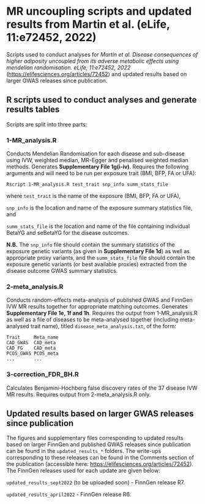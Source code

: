 # MR uncoupling scripts and updated results from Martin et al. (eLife, 11:e72452, 2022)

Scripts used to conduct analyses for *Martin et al. Disease consequences of higher adiposity uncoupled from its adverse metabolic effects using mendelian randomisation. eLife, 11:e72452, 2022* (https://elifesciences.org/articles/72452) and updated results based on larger GWAS releases since publication.

## R scripts used to conduct analyses and generate results tables

Scripts are split into three parts:

### 1-MR_analysis.R

Conducts Mendelian Randomisation for each disease and sub-disease using IVW, weighted median, MR-Egger and penalised weighted median methods. Generates **Supplementary File 1g(i-iv)**. Requires the following arguments and will need to be run per exposure trait (BMI, BFP, FA or UFA):
```
Rscript 1-MR_analysis.R test_trait snp_info summ_stats_file
```
where
`test_trait` is the name of the exposure (BMI, BFP, FA or UFA),

`snp_info` is the location and name of the exposure summary statistics file, and

`summ_stats_file` is the location and name of the file containing individual BetaYG and seBetaYG for the disease outcomes.

**N.B.** The `snp_info` file should contain the summary statistics of the exposure genetic variants (as given in **Supplementary File 1d**) as well as appropriate proxy variants, and the `summ_stats_file` file should contain the exposure genetic variants (or best available proxies) extracted from the disease outcome GWAS summary statistics.

### 2-meta_analysis.R

Conducts random-effects meta-analysis of published GWAS and FinnGen IVW MR results together for appropriate matching outcomes. Generates **Supplementary File 1e, 1f and 1h**. Requires the output from 1-MR_analysis.R as well as a file of diseases to be meta-analysed together (including meta-analysed trait name), titled `disease_meta_analysis.txt`, of the form:
```
Trait     Meta_name
CAD_GWAS  CAD_meta
CAD_FG    CAD_meta
PCOS_GWAS PCOS_meta
...       ...
```

### 3-correction_FDR_BH.R

Calculates Benjamini-Hochberg false discovery rates of the 37 disease IVW MR results. Requires output from 2-meta_analysis.R only.

## Updated results based on larger GWAS releases since publication

The figures and supplementary files corresponding to updated results based on larger FinnGen and published GWAS releases since publication can be found in the `updated_results_*` folders. The write-ups corresponding to these releases can be found in the Comments section of the publication (accessible here: https://elifesciences.org/articles/72452). The FinnGen releases used for each update are given below:

`updated_results_sept2022` (to be uploaded soon) - FinnGen release R7.

`updated_results_april2022` - FinnGen release R6.
